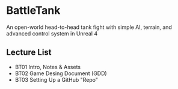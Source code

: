 # BattleTank
An open-world head-to-head tank fight with simple AI, terrain, and advanced control system in Unreal 4


## Lecture List
* BT01 Intro, Notes & Assets
* BT02 Game Desing Document (GDD)
* BT03 Setting Up a GitHub "Repo"
